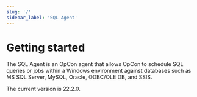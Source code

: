 ```yaml
---
slug: '/'
sidebar_label: 'SQL Agent'
---
```


# Getting started

The SQL Agent is an OpCon agent that allows OpCon to schedule SQL queries or jobs within a Windows environment against databases such as MS SQL Server, MySQL, Oracle, ODBC/OLE DB, and SSIS.

The current version is 22.2.0.
